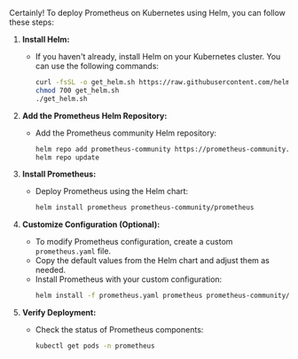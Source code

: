 Certainly! To deploy Prometheus on Kubernetes using Helm, you can follow these steps:

1. **Install Helm:**
   - If you haven't already, install Helm on your Kubernetes cluster. You can use the following commands:
     ```bash
     curl -fsSL -o get_helm.sh https://raw.githubusercontent.com/helm/helm/main/scripts/get-helm-3
     chmod 700 get_helm.sh
     ./get_helm.sh
     ```

2. **Add the Prometheus Helm Repository:**
   - Add the Prometheus community Helm repository:
     ```bash
     helm repo add prometheus-community https://prometheus-community.github.io/helm-charts
     helm repo update
     ```

3. **Install Prometheus:**
   - Deploy Prometheus using the Helm chart:
     ```bash
     helm install prometheus prometheus-community/prometheus
     ```

4. **Customize Configuration (Optional):**
   - To modify Prometheus configuration, create a custom `prometheus.yaml` file.
   - Copy the default values from the Helm chart and adjust them as needed.
   - Install Prometheus with your custom configuration:
     ```bash
     helm install -f prometheus.yaml prometheus prometheus-community/prometheus
     ```

5. **Verify Deployment:**
   - Check the status of Prometheus components:
     ```bash
     kubectl get pods -n prometheus
     ```
